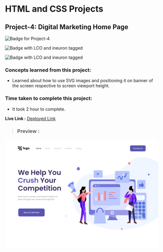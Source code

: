 # HTML and CSS Projects

## **Project-4: Digital Marketing Home Page**

![Badge for Project-4](https://img.shields.io/badge/HTML%20&%20CSS-Project_4-brightgreen "Digital Marketing Home Page")

![Badge with LCO and ineuron tagged](https://img.shields.io/badge/Ineuron.ai-LCO-brightgreen)

![Badge with LCO and ineuron tagged](https://img.shields.io/badge/Full%20Stack%20JavaScript%20bootcamp-Hitesh%20Choudhary-brightgreen)

### Concepts learned from this project:
- Learned about how to use SVG images and positioning it on banner of the screen respective to screen viewport height.

### Time taken to complete this project:
- It took 2 hour to complete.

**Live Link :** [Deployed Link](https://html-css-project-04.vercel.app/)
>### Preview :
![Homepage screenshot](preview.png "Digital Marketing Home Page")